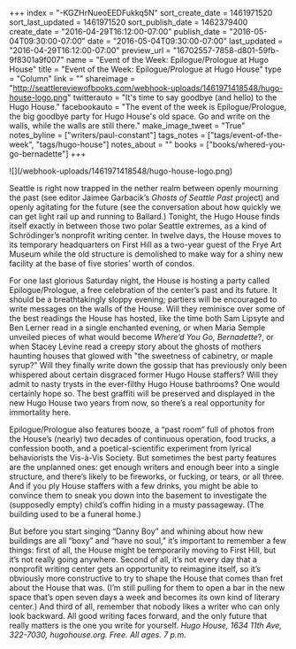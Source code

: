+++
index = "-KGZHrNueoEEDFukkq5N"
sort_create_date = 1461971520
sort_last_updated = 1461971520
sort_publish_date = 1462379400
create_date = "2016-04-29T16:12:00-07:00"
publish_date = "2016-05-04T09:30:00-07:00"
date = "2016-05-04T09:30:00-07:00"
last_updated = "2016-04-29T16:12:00-07:00"
preview_url = "16702557-7858-d801-59fb-9f8301a9f007"
name = "Event of the Week: Epilogue/Prologue at Hugo House"
title = "Event of the Week: Epilogue/Prologue at Hugo House"
type = "Column"
link = ""
shareimage = "http://seattlereviewofbooks.com/webhook-uploads/1461971418548/hugo-house-logo.png"
twitterauto = "It's time to say goodbye (and hello) to the Hugo House."
facebookauto = "The event of the week is Epilogue/Prologue, the big goodbye party for Hugo House's old space. Go and write on the walls, while the walls are still there."
make_image_tweet = "True"
notes_byline = ["writers/paul-constant"]
tags_notes = ["tags/event-of-the-week", "tags/hugo-house"]
notes_about = ""
books = ["books/whered-you-go-bernadette"]
+++
<p class="image">![](/webhook-uploads/1461971418548/hugo-house-logo.png)</p>

Seattle is right now trapped in the nether realm between openly mourning the past (see editor Jaimee Garbacik’s *Ghosts of Seattle Past* project) and openly agitating for the future (see the conversation about how quickly we can get light rail up and running to Ballard.) Tonight, the Hugo House finds itself exactly in between those two polar Seattle extremes, as a kind of Schrödinger’s nonprofit writing center. In twelve days, the House moves to its temporary headquarters on First Hill as a two-year guest of the Frye Art Museum while the old structure is demolished to make way for a shiny new facility at the base of five stories’ worth of condos.

For one last glorious Saturday night, the House is hosting a party called Epilogue/Prologue, a free celebration of the center’s past and its future. It should be a breathtakingly sloppy evening; partiers will be encouraged to write messages on the walls of the House. Will they reminisce over some of the best readings the House has hosted, like the time both Sam Lipsyte and Ben Lerner read in a single enchanted evening, or when Maria Semple unveiled pieces of what would become *Where’d You Go, Bernadette*?, or when Stacey Levine read a creepy story about the ghosts of mothers haunting houses that glowed with "the sweetness of cabinetry, or maple syrup?" Will they finally write down the gossip that has previously only been whispered about certain disgraced former Hugo House staffers? Will they admit to nasty trysts in the ever-filthy Hugo House bathrooms? One would certainly hope so. The best graffiti will be preserved and displayed in the new Hugo House two years from now, so there’s a real opportunity for immortality here.

Epilogue/Prologue also features booze, a “past room” full of photos from the House’s (nearly) two decades of continuous operation, food trucks, a confession booth, and a poetical-scientific experiment from lyrical behaviorists the Vis-à-Vis Society. But sometimes the best party features are the unplanned ones: get enough writers and enough beer into a single structure, and there’s likely to be fireworks, or fucking, or tears, or all three. And if you ply House staffers with a few drinks, you might be able to convince them to sneak you down into the basement to investigate the (supposedly empty) child’s coffin hiding in a musty passageway. (The building used to be a funeral home.) 

But before you start singing “Danny Boy” and whining about how new buildings are all “boxy” and “have no soul,” it’s important to remember a few things: first of all, the House might be temporarily moving to First Hill, but it’s not really going anywhere. Second of all, it’s not every day that a nonprofit writing center gets an opportunity to reimagine itself, so it’s obviously more constructive to try to shape the House that comes than fret about the House that was. (I’m still pulling for them to open a bar in the new space that’s open seven days a week and becomes its own kind of literary center.)  And third of all, remember that nobody likes a writer who can only look backward. All good writing faces forward, and the only future that really matters is the one you write for yourself. *Hugo House, 1634 11th Ave, 322-7030, hugohouse.org. Free. All ages. 7 p.m.* 